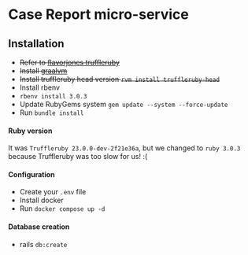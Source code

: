 # Case Report micro-service

## Installation

- ~~Refer to [flavorjones truffleruby](https://github.com/flavorjones/truffleruby/pkgs/container/truffleruby)~~ 
- ~~Install [graalvm](https://www.graalvm.org/downloads/)~~
- ~~Install truffleruby head version `rvm install truffleruby-head`~~
- Install rbenv
- `rbenv install 3.0.3` 
- Update RubyGems system `gem update --system --force-update`
- Run `bundle install`

#### Ruby version
It was `Truffleruby 23.0.0-dev-2f21e36a`, but we changed to `ruby 3.0.3` because Truffleruby was too slow for us! :(

#### Configuration
- Create your `.env` file
- Install docker
- Run `docker compose up -d`

#### Database creation
- rails `db:create`
